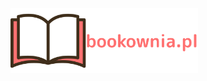 <img src="https://raw.githubusercontent.com/mikkio-j/bookownia/main/client/public/logo.png" alt="Logo" width="300"/>
